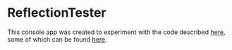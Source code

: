 # ReflectionTester

This console app was created to experiment with the code described [here](https://mattwarren.org/2016/12/14/Why-is-Reflection-slow/), 
some of which can be found [here](https://gist.github.com/mattwarren/be21d80a016043ea5c462415b81d9b69).
